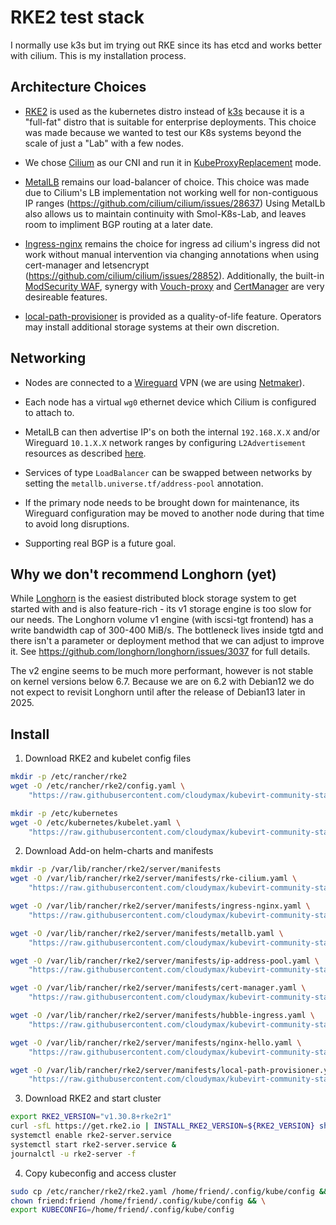 # RKE2 test stack

I normally use k3s but im trying out RKE since its has etcd and works better with cilium.
This is my installation process.

## Architecture Choices

- [RKE2](https://docs.rke2.io/) is used as the kubernetes distro instead of [k3s](https://docs.k3s.io/) because it is a "full-fat" distro that is suitable for enterprise deployments. This choice was made because we wanted to test our K8s systems beyond the scale of just a "Lab" with a few nodes.

- We chose [Cilium](https://cilium.io/) as our CNI and run it in [KubeProxyReplacement](https://docs.cilium.io/en/stable/network/kubernetes/kubeproxy-free/) mode.

- [MetalLB](https://metallb.io/) remains our load-balancer of choice. This choice was made due to Cilium's LB implementation not working well for non-contiguous IP ranges (https://github.com/cilium/cilium/issues/28637) Using MetalLb also allows us to maintain continuity with Smol-K8s-Lab, and leaves room to impliment BGP routing at a later date.

- [Ingress-nginx](https://kubernetes.github.io/ingress-nginx/) remains the choice for ingress ad cilium's ingress did not work without manual intervention via changing annotations when using cert-manager and letsencrypt (https://github.com/cilium/cilium/issues/28852). Additionally, the built-in [ModSecurity WAF](https://kubernetes.github.io/ingress-nginx/user-guide/third-party-addons/modsecurity/), synergy with [Vouch-proxy](https://github.com/vouch/vouch-proxy) and [CertManager](https://cert-manager.io/) are very desireable features.

- [local-path-provisioner](https://github.com/rancher/local-path-provisioner) is provided as a quality-of-life feature. Operators may install additional storage systems at their own discretion.

## Networking

- Nodes are connected to a [Wireguard](https://www.wireguard.com/) VPN (we are using [Netmaker](https://www.netmaker.io/)).
  
- Each node has a virtual `wg0` ethernet device which Cilium is configured to attach to.

- MetalLB can then advertise IP's on both the internal `192.168.X.X` and/or Wireguard `10.1.X.X` network ranges by configuring `L2Advertisement` resources as described [here](https://metallb.io/configuration/_advanced_l2_configuration/).

- Services of type `LoadBalancer` can be swapped between networks by setting the `metallb.universe.tf/address-pool` annotation.

- If the primary node needs to be brought down for maintenance, its Wireguard configuration may be moved to another node during that time to avoid long disruptions.

- Supporting real BGP is a future goal.


## Why we don't recommend Longhorn (yet)

While [Longhorn](https://longhorn.io/) is the easiest distributed block storage system to get started with and is also feature-rich - its v1 storage engine is too slow for our needs. The Longhorn volume v1 engine (with iscsi-tgt frontend) has a write bandwidth cap of 300-400 MiB/s. The bottleneck lives inside tgtd and there isn't a parameter or deployment method that we can adjust to improve it. See https://github.com/longhorn/longhorn/issues/3037 for full details.

The v2 engine seems to be much more performant, however is not stable on kernel versions below 6.7. Because we are on 6.2 with Debian12 we do not expect to revisit Longhorn until after the release of Debian13 later in 2025. 

## Install

1. Download RKE2 and kubelet config files

```bash
mkdir -p /etc/rancher/rke2
wget -O /etc/rancher/rke2/config.yaml \
	"https://raw.githubusercontent.com/cloudymax/kubevirt-community-stack/refs/heads/main/rke2/rke2/config.yaml"

mkdir -p /etc/kubernetes
wget -O /etc/kubernetes/kubelet.yaml \
    "https://raw.githubusercontent.com/cloudymax/kubevirt-community-stack/refs/heads/main/rke2/kubelet.yaml"
```

2. Download Add-on helm-charts and manifests

```bash
mkdir -p /var/lib/rancher/rke2/server/manifests
wget -O /var/lib/rancher/rke2/server/manifests/rke-cilium.yaml \
	"https://raw.githubusercontent.com/cloudymax/kubevirt-community-stack/refs/heads/main/rke2/server/manifests/rke-cilium.yaml"

wget -O /var/lib/rancher/rke2/server/manifests/ingress-nginx.yaml \
    "https://raw.githubusercontent.com/cloudymax/kubevirt-community-stack/refs/heads/main/rke2/server/manifests/ingress-nginx.yaml"

wget -O /var/lib/rancher/rke2/server/manifests/metallb.yaml \
    "https://raw.githubusercontent.com/cloudymax/kubevirt-community-stack/refs/heads/main/rke2/server/manifests/metlallb.yaml"

wget -O /var/lib/rancher/rke2/server/manifests/ip-address-pool.yaml \
    "https://raw.githubusercontent.com/cloudymax/kubevirt-community-stack/refs/heads/main/rke2/server/manifests/ip-address-pool.yaml"

wget -O /var/lib/rancher/rke2/server/manifests/cert-manager.yaml \
    "https://raw.githubusercontent.com/cloudymax/kubevirt-community-stack/refs/heads/main/rke2/server/manifests/cert-manager.yaml"

wget -O /var/lib/rancher/rke2/server/manifests/hubble-ingress.yaml \
    "https://raw.githubusercontent.com/cloudymax/kubevirt-community-stack/refs/heads/main/rke2/server/manifests/hubble-ingress.yaml"

wget -O /var/lib/rancher/rke2/server/manifests/nginx-hello.yaml \
    "https://raw.githubusercontent.com/cloudymax/kubevirt-community-stack/refs/heads/main/rke2/server/manifests/nginx-hello.yaml"

wget -O /var/lib/rancher/rke2/server/manifests/local-path-provisioner.yaml \
    "https://raw.githubusercontent.com/cloudymax/kubevirt-community-stack/refs/heads/main/rke2/server/manifests/local-path-provisioner.yaml"
```

3. Download RKE2 and start cluster

```bash
export RKE2_VERSION="v1.30.8+rke2r1"
curl -sfL https://get.rke2.io | INSTALL_RKE2_VERSION=${RKE2_VERSION} sh -
systemctl enable rke2-server.service
systemctl start rke2-server.service &
journalctl -u rke2-server -f
```

4. Copy kubeconfig and access cluster

```bash
sudo cp /etc/rancher/rke2/rke2.yaml /home/friend/.config/kube/config && \
chown friend:friend /home/friend/.config/kube/config && \
export KUBECONFIG=/home/friend/.config/kube/config
```

